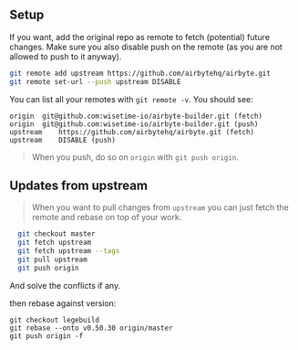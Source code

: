 ## Setup

If you want, add the original repo as remote to fetch (potential) future changes.
Make sure you also disable push on the remote (as you are not allowed to push to it anyway).

```bash
git remote add upstream https://github.com/airbytehq/airbyte.git
git remote set-url --push upstream DISABLE
```

You can list all your remotes with `git remote -v`. You should see:
```
origin	git@github.com:wisetime-io/airbyte-builder.git (fetch)
origin	git@github.com:wisetime-io/airbyte-builder.git (push)
upstream	https://github.com/airbytehq/airbyte.git (fetch)
upstream	DISABLE (push)
```

> When you push, do so on `origin` with `git push origin`.
## Updates from upstream

> When you want to pull changes from `upstream` you can just fetch the remote and rebase on top of your work.
```bash
  git checkout master
  git fetch upstream
  git fetch upstream --tags
  git pull upstream
  git push origin
  ```
And solve the conflicts if any.

then rebase against version:
```
git checkout legebuild
git rebase --onto v0.50.30 origin/master
git push origin -f
```
